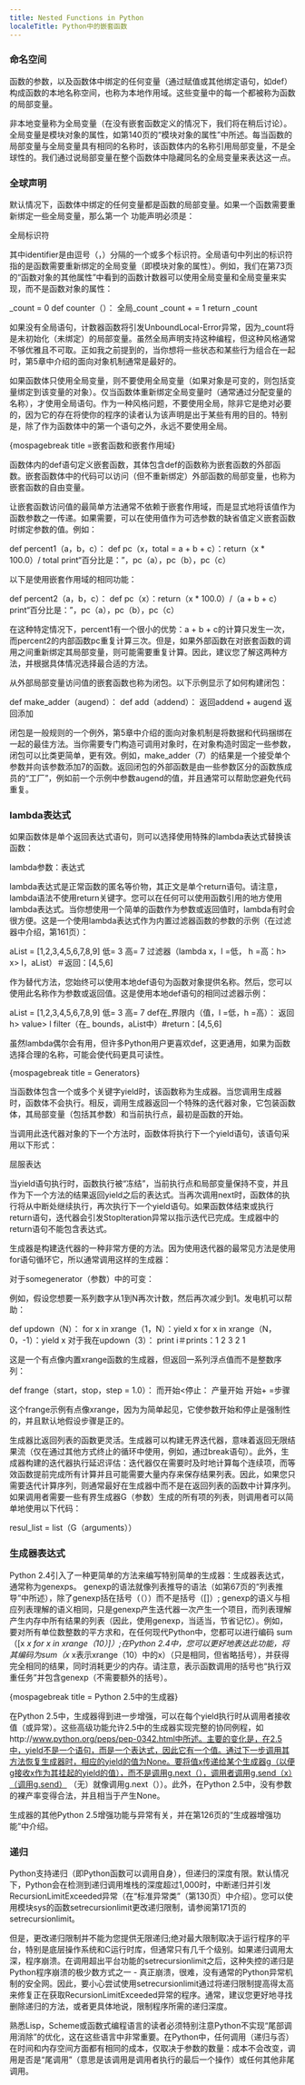 ```yaml
---
title: Nested Functions in Python
localeTitle: Python中的嵌套函数
---
```

### 命名空间

函数的参数，以及函数体中绑定的任何变量（通过赋值或其他绑定语句，如def）构成函数的本地名称空间，也称为本地作用域。这些变量中的每一个都被称为函数的局部变量。

非本地变量称为全局变量（在没有嵌套函数定义的情况下，我们将在稍后讨论）。全局变量是模块对象的属性，如第140页的“模块对象的属性”中所述。每当函数的局部变量与全局变量具有相同的名称时，该函数体内的名称引用局部变量，不是全球性的。我们通过说局部变量在整个函数体中隐藏同名的全局变量来表达这一点。

### 全球声明

默认情况下，函数体中绑定的任何变量都是函数的局部变量。如果一个函数需要重新绑定一些全局变量，那么第一个 功能声明必须是：

全局标识符

其中identifier是由逗号（，）分隔的一个或多个标识符。全局语句中列出的标识符指的是函数需要重新绑定的全局变量（即模块对象的属性）。例如，我们在第73页的“函数对象的其他属性”中看到的函数计数器可以使用全局变量和全局变量来实现，而不是函数对象的属性：

\_count = 0 def counter（）： 全局\_count \_count + = 1 return \_count

如果没有全局语句，计数器函数将引发UnboundLocal-Error异常，因为\_count将是未初始化（未绑定）的局部变量。虽然全局声明支持这种编程，但这种风格通常不够优雅且不可取。正如我之前提到的，当你想将一些状态和某些行为组合在一起时，第5章中介绍的面向对象机制通常是最好的。

如果函数体只使用全局变量，则不要使用全局变量（如果对象是可变的，则包括变量绑定到该变量的对象）。仅当函数体重新绑定全局变量时（通常通过分配变量的名称），才使用全局语句。作为一种风格问题，不要使用全局，除非它是绝对必要的，因为它的存在将使你的程序的读者认为该声明是出于某些有用的目的。特别是，除了作为函数体中的第一个语句之外，永远不要使用全局。

{mospagebreak title =嵌套函数和嵌套作用域}

函数体内的def语句定义嵌套函数，其体包含def的函数称为嵌套函数的外部函数。嵌套函数体中的代码可以访问（但不重新绑定）外部函数的局部变量，也称为嵌套函数的自由变量。

让嵌套函数访问值的最简单方法通常不依赖于嵌套作用域，而是显式地将该值作为函数参数之一传递。如果需要，可以在使用值作为可选参数的缺省值定义嵌套函数时绑定参数的值。例如：

def percent1（a，b，c）： def pc（x，total = a + b + c）：return（x \* 100.0）/ total print“百分比是：”，pc（a），pc（b），pc（c）

以下是使用嵌套作用域的相同功能：

def percent2（a，b，c）： def pc（x）：return（x \* 100.0）/（a + b + c） print“百分比是：”，pc（a），pc（b），pc（c）

在这种特定情况下，percent1有一个很小的优势：a + b + c的计算只发生一次，而percent2的内部函数pc重复计算三次。但是，如果外部函数在对嵌套函数的调用之间重新绑定其局部变量，则可能需要重复计算。因此，建议您了解这两种方法，并根据具体情况选择最合适的方法。

从外部局部变量访问值的嵌套函数也称为闭包。以下示例显示了如何构建闭包：

def make\_adder（augend）： def add（addend）： 返回addend + augend 返回添加

闭包是一般规则的一个例外，第5章中介绍的面向对象机制是将数据和代码捆绑在一起的最佳方法。当你需要专门构造可调用对象时，在对象构造时固定一些参数，闭包可以比类更简单，更有效。例如，make\_adder（7）的结果是一个接受单个参数并向该参数添加7的函数。返回闭包的外部函数是由一些参数区分的函数族成员的“工厂”，例如前一个示例中参数augend的值，并且通常可以帮助您避免代码重复。

### lambda表达式

如果函数体是单个返回表达式语句，则可以选择使用特殊的lambda表达式替换该函数：

lambda参数：表达式

lambda表达式是正常函数的匿名等价物，其正文是单个return语句。请注意，lambda语法不使用return关键字。您可以在任何可以使用函数引用的地方使用lambda表达式。当你想使用一个简单的函数作为参数或返回值时，lambda有时会很方便。这是一个使用lambda表达式作为内置过滤器函数的参数的示例（在过滤器中介绍，第161页）：

aList = \[1,2,3,4,5,6,7,8,9\] 低= 3 高= 7 过滤器（lambda x，l =低， h =高：h> x> l，aList）＃返回：\[4,5,6\]

作为替代方法，您始终可以使用本地def语句为函数对象提供名称。然后，您可以使用此名称作为参数或返回值。这是使用本地def语句的相同过滤器示例：

aList = \[1,2,3,4,5,6,7,8,9\] 低= 3 高= 7 def在_界限内（值，l =低，h =高）： 返回h> value> l filter（在_ bounds，aList中）#return：\[4,5,6\]

虽然lambda偶尔会有用，但许多Python用户更喜欢def，这更通用，如果为函数选择合理的名称，可能会使代码更具可读性。

{mospagebreak title = Generators}

当函数体包含一个或多个关键字yield时，该函数称为生成器。当您调用生成器时，函数体不会执行。相反，调用生成器返回一个特殊的迭代器对象，它包装函数体，其局部变量（包括其参数）和当前执行点，最初是函数的开始。

当调用此迭代器对象的下一个方法时，函数体将执行下一个yield语句，该语句采用以下形式：

屈服表达

当yield语句执行时，函数执行被“冻结”，当前执行点和局部变量保持不变，并且作为下一个方法的结果返回yield之后的表达式。当再次调用next时，函数体的执行将从中断处继续执行，再次执行下一个yield语句。如果函数体结束或执行return语句，迭代器会引发StopIteration异常以指示迭代已完成。生成器中的return语句不能包含表达式。

生成器是构建迭代器的一种非常方便的方法。因为使用迭代器的最常见方法是使用for语句循环它，所以通常调用这样的生成器：

对于somegenerator（参数）中的可变：

例如，假设您想要一系列数字从1到N再次计数，然后再次减少到1。发电机可以帮助：

def updown（N）： for x in xrange（1，N）：yield x for x in xrange（N，0，-1）：yield x 对于我在updown（3）： print i＃prints：1 2 3 2 1

这是一个有点像内置xrange函数的生成器，但返回一系列浮点值而不是整数序列：

def frange（start，stop，step = 1.0）： 而开始<停止： 产量开始 开始+ =步骤

这个frange示例有点像xrange，因为为简单起见，它使参数开始和停止是强制性的，并且默认地假设步骤是正的。

生成器比返回列表的函数更灵活。生成器可以构建无界迭代器，意味着返回无限结果流（仅在通过其他方式终止的循环中使用，例如，通过break语句）。此外，生成器构建的迭代器执行延迟评估：迭代器仅在需要时及时地计算每个连续项，而等效函数提前完成所有计算并且可能需要大量内存来保存结果列表。因此，如果您只需要迭代计算序列，则通常最好在生成器中而不是在返回列表的函数中计算序列。如果调用者需要一些有界生成器G（参数）生成的所有项的列表，则调用者可以简单地使用以下代码：

resul\_list = list（G（arguments））

### 生成器表达式

Python 2.4引入了一种更简单的方法来编写特别简单的生成器：生成器表达式，通常称为genexps。 genexp的语法就像列表推导的语法（如第67页的“列表推导”中所述），除了genexp括在括号（（））而不是括号（\[\]）; genexp的语义与相应列表理解的语义相同，只是genexp产生迭代器一次产生一个项目，而列表理解产生内存中所有结果的列表（因此，使用genexp，当适当，节省记忆）。例如，要对所有单位数整数的平方求和，在任何现代Python中，您都可以进行编码 sum（\[x _x for x in xrange（10）\]）;在Python 2.4中，您可以更好地表达此功能，将其编码为sum（x_ x表示xrange（10）中的x）（只是相同，但省略括号），并获得完全相同的结果，同时消耗更少的内存。请注意，表示函数调用的括号也“执行双重任务”并包含genexp（不需要额外的括号）。

{mospagebreak title = Python 2.5中的生成器}

在Python 2.5中，生成器得到进一步增强，可以在每个yield执行时从调用者接收值（或异常）。这些高级功能允许2.5中的生成器实现完整的协同例程，如http://www.python.org/peps/pep-0342.html中所述。主要的变化是，在2.5中，yield不是一个语句，而是一个表达式，因此它有一个值。通过下一步调用其方法恢复生成器时，相应的yield的值为None。要将值x传递给某个生成器g（以便g接收x作为其挂起的yield的值），而不是调用g.next（），调用者调用g.send（x）（调用g.send） （无）就像调用g.next（））。此外，在Python 2.5中，没有参数的裸产率变得合法，并且相当于产生None。

生成器的其他Python 2.5增强功能与异常有关，并在第126页的“生成器增强功能”中介绍。

### 递归

Python支持递归（即Python函数可以调用自身），但递归的深度有限。默认情况下，Python会在检测到递归调用堆栈的深度超过1,000时，中断递归并引发RecursionLimitExceeded异常（在“标准异常类”（第130页）中介绍）。您可以使用模块sys的函数setrecursionlimit更改递归限制，请参阅第171页的setrecursionlimit。

但是，更改递归限制并不能为您提供无限递归;绝对最大限制取决于运行程序的平台，特别是底层操作系统和C运行时库，但通常只有几千个级别。如果递归调用太深，程序崩溃。在调用超出平台功能的setrecursionlimit之后，这种失控的递归是Python程序崩溃的极少数方式之一 - 真正崩溃，很难，没有通常的Python异常机制的安全网。因此，要小心尝试使用setrecursionlimit通过将递归限制提高得太高来修复正在获取RecursionLimitExceeded异常的程序。通常，建议您更好地寻找删除递归的方法，或者更具体地说，限制程序所需的递归深度。

熟悉Lisp，Scheme或函数式编程语言的读者必须特别注意Python不实现“尾部调用消除”的优化，这在这些语言中非常重要。在Python中，任何调用（递归与否）在时间和内存空间方面都有相同的成本，仅取决于参数的数量：成本不会改变，调用是否是“尾调用”（意思是该调用是调用者执行的最后一个操作）或任何其他非尾调用。